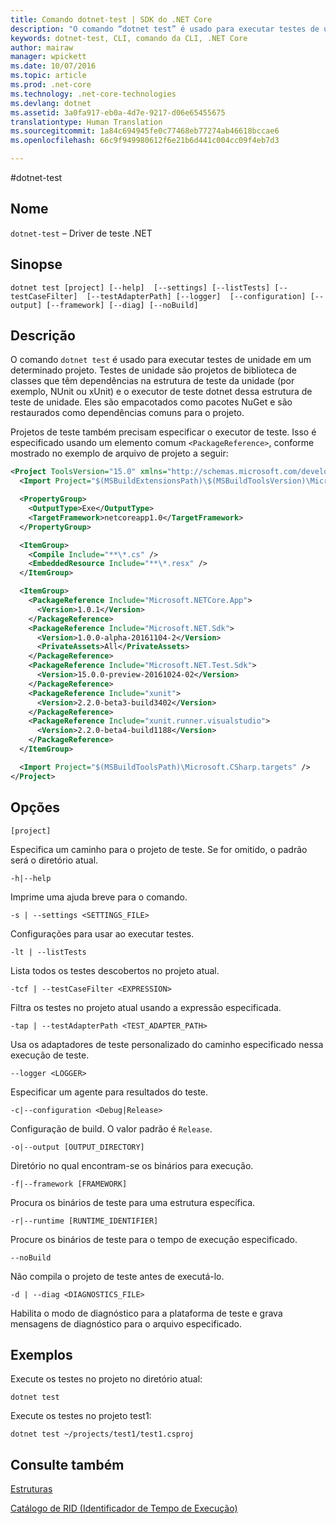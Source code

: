 ```yaml
---
title: Comando dotnet-test | SDK do .NET Core
description: "O comando “dotnet test” é usado para executar testes de unidade em um determinado projeto."
keywords: dotnet-test, CLI, comando da CLI, .NET Core
author: mairaw
manager: wpickett
ms.date: 10/07/2016
ms.topic: article
ms.prod: .net-core
ms.technology: .net-core-technologies
ms.devlang: dotnet
ms.assetid: 3a0fa917-eb0a-4d7e-9217-d06e65455675
translationtype: Human Translation
ms.sourcegitcommit: 1a84c694945fe0c77468eb77274ab46618bccae6
ms.openlocfilehash: 66c9f949980612f6e21b6d441c004cc09f4eb7d3

---
```


#<a name="dotnet-test"></a>dotnet-test

## <a name="name"></a>Nome

`dotnet-test` – Driver de teste .NET

## <a name="synopsis"></a>Sinopse

`dotnet test [project] [--help] 
    [--settings] [--listTests] [--testCaseFilter] 
    [--testAdapterPath] [--logger] 
    [--configuration] [--output] [--framework] [--diag]
    [--noBuild]`  

## <a name="description"></a>Descrição

O comando `dotnet test` é usado para executar testes de unidade em um determinado projeto. Testes de unidade são projetos de biblioteca de classes que têm dependências na estrutura de teste da unidade (por exemplo, NUnit ou xUnit) e o executor de teste dotnet dessa estrutura de teste de unidade. Eles são empacotados como pacotes NuGet e são restaurados como dependências comuns para o projeto.

Projetos de teste também precisam especificar o executor de teste. Isso é especificado usando um elemento comum `<PackageReference>`, conforme mostrado no exemplo de arquivo de projeto a seguir:

```xml
<Project ToolsVersion="15.0" xmlns="http://schemas.microsoft.com/developer/msbuild/2003">
  <Import Project="$(MSBuildExtensionsPath)\$(MSBuildToolsVersion)\Microsoft.Common.props" />

  <PropertyGroup>
    <OutputType>Exe</OutputType>
    <TargetFramework>netcoreapp1.0</TargetFramework>
  </PropertyGroup>

  <ItemGroup>
    <Compile Include="**\*.cs" />
    <EmbeddedResource Include="**\*.resx" />
  </ItemGroup>

  <ItemGroup>
    <PackageReference Include="Microsoft.NETCore.App">
      <Version>1.0.1</Version>
    </PackageReference>
    <PackageReference Include="Microsoft.NET.Sdk">
      <Version>1.0.0-alpha-20161104-2</Version>
      <PrivateAssets>All</PrivateAssets>
    </PackageReference>
    <PackageReference Include="Microsoft.NET.Test.Sdk">
      <Version>15.0.0-preview-20161024-02</Version>
    </PackageReference>
    <PackageReference Include="xunit">
      <Version>2.2.0-beta3-build3402</Version>
    </PackageReference>
    <PackageReference Include="xunit.runner.visualstudio">
      <Version>2.2.0-beta4-build1188</Version>
    </PackageReference>
  </ItemGroup>

  <Import Project="$(MSBuildToolsPath)\Microsoft.CSharp.targets" />
</Project>
```

## <a name="options"></a>Opções

`[project]`
    
Especifica um caminho para o projeto de teste. Se for omitido, o padrão será o diretório atual.

`-h|--help`

Imprime uma ajuda breve para o comando.

`-s | --settings <SETTINGS_FILE>`

Configurações para usar ao executar testes. 

`-lt | --listTests`

Lista todos os testes descobertos no projeto atual. 

`-tcf | --testCaseFilter <EXPRESSION>`

Filtra os testes no projeto atual usando a expressão especificada. 

`-tap | --testAdapterPath <TEST_ADAPTER_PATH>`

Usa os adaptadores de teste personalizado do caminho especificado nessa execução de teste. 

`--logger <LOGGER>`

Especificar um agente para resultados do teste. 

`-c|--configuration <Debug|Release>`

Configuração de build. O valor padrão é `Release`. 

`-o|--output [OUTPUT_DIRECTORY]`

Diretório no qual encontram-se os binários para execução.

`-f|--framework [FRAMEWORK]`

Procura os binários de teste para uma estrutura específica.

`-r|--runtime [RUNTIME_IDENTIFIER]`

Procure os binários de teste para o tempo de execução especificado.

`--noBuild` 

Não compila o projeto de teste antes de executá-lo. 

`-d | --diag <DIAGNOSTICS_FILE>`

Habilita o modo de diagnóstico para a plataforma de teste e grava mensagens de diagnóstico para o arquivo especificado. 

## <a name="examples"></a>Exemplos

Execute os testes no projeto no diretório atual:

`dotnet test` 

Execute os testes no projeto test1:

`dotnet test ~/projects/test1/test1.csproj` 

## <a name="see-also"></a>Consulte também

[Estruturas](../../../standard/frameworks.md)

[Catálogo de RID (Identificador de Tempo de Execução)](../../rid-catalog.md)



<!--HONumber=Nov16_HO3-->


